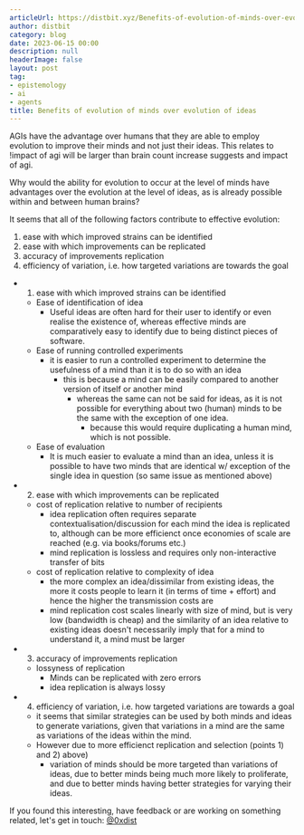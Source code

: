 ```yaml
---
articleUrl: https://distbit.xyz/Benefits-of-evolution-of-minds-over-evolution-of-ideas
author: distbit
category: blog
date: 2023-06-15 00:00
description: null
headerImage: false
layout: post
tag:
- epistemology
- ai
- agents
title: Benefits of evolution of minds over evolution of ideas
---
```


  


AGIs have the advantage over humans that they are able to employ evolution to improve their minds and not just their ideas. This relates to !impact of agi will be larger than brain count increase suggests and impact of agi.

Why would the ability for evolution to occur at the level of minds have advantages over the evolution at the level of ideas, as is already possible within and between human brains?

It seems that all of the following factors contribute to effective evolution:
1. ease with which improved strains can be identified
2. ease with which improvements can be replicated
3. accuracy of improvements replication
4. efficiency of variation, i.e. how targeted variations are towards the goal


- 1. ease with which improved strains can be identified
	- Ease of identification of idea
		- Useful ideas are often hard for their user to identify or even realise the existence of, whereas effective minds are comparatively easy to identify due to being distinct pieces of software.
	- Ease of running controlled experiments
		- it is easier to run a controlled experiment to determine the usefulness of a mind than it is to do so with an idea
			- this is because a mind can be easily compared to another version of itself or another mind
				- whereas the same can not be said for ideas, as it is not possible for everything about two (human) minds to be the same with the exception of one idea.
					- because this would require duplicating a human mind, which is not possible.
	- Ease of evaluation
		- It is much easier to evaluate a mind than an idea, unless it is possible to have two minds that are identical w/ exception of the single idea in question (so same issue as mentioned above)
- 2. ease with which improvements can be replicated
	- cost of replication relative to number of recipients
		- idea replication often requires separate contextualisation/discussion for each mind the idea is replicated to, although can be more efficienct once economies of scale are reached (e.g. via books/forums etc.)
		- mind replication is lossless and requires only non-interactive transfer of bits
	- cost of replication relative to complexity of idea
		- the more complex an idea/dissimilar from existing ideas, the more it costs people to learn it (in terms of time + effort) and hence the higher the transmission costs are
		- mind replication cost scales linearly with size of mind, but is very low (bandwidth is cheap) and the similarity of an idea relative to existing ideas doesn't necessarily imply that for a mind to understand it, a mind must be larger
- 3. accuracy of improvements replication
	- lossyness of replication
		- Minds can be replicated with zero errors
		- idea replication is always lossy
- 4. efficiency of variation, i.e. how targeted variations are towards a goal
	- it seems that similar strategies can be used by both minds and ideas to generate variations, given that variations in a mind are the same as variations of the ideas within the mind.
	- However due to more efficienct replication and selection (points 1) and 2) above)
		- variation of minds should be more targeted than variations of ideas, due to better minds being much more likely to proliferate, and due to better minds having better strategies for varying their ideas.

If you found this interesting, have feedback or are working on something related, let's get in touch: [@0xdist](https://twitter.com/0xdist)